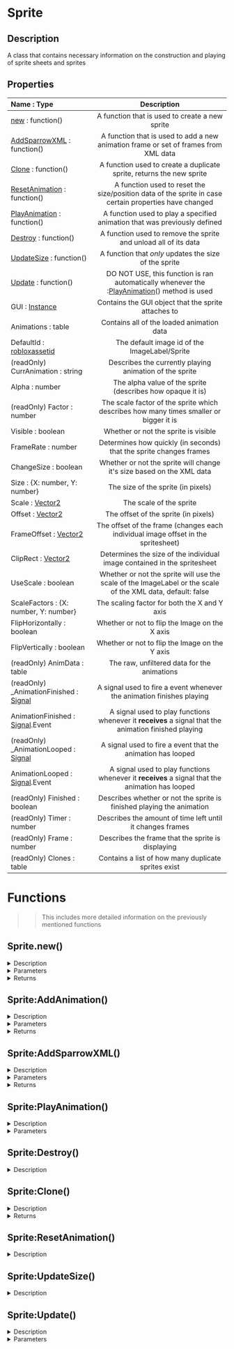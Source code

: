 # Sprite

## Description
A class that contains necessary information on the construction and playing of sprite sheets and sprites
## Properties
| Name : Type | Description |
|:------------|:-----------:|
| [new](#new) : function() | A function that is used to create a new sprite |
| [AddSparrowXML](#AddSparrowXML) : function() | A function that is used to add a new animation frame or set of frames from XML data |
| [Clone](#Clone) : function() | A function used to create a duplicate sprite, returns the new sprite |
| [ResetAnimation](#ResetAnimation) : function() | A function used to reset the size/position data of the sprite in case certain properties have changed |
| [PlayAnimation](#PlayAnimation) : function() | A function used to play a specified animation that was previously defined |
| [Destroy](#Destroy) : function() | A function used to remove the sprite and unload all of its data |
| [UpdateSize](#UpdateSize) : function() | A function that *only* updates the size of the sprite |
| [Update](#Update) : function() | DO NOT USE, this function is ran automatically whenever the :[PlayAnimation](#PlayAnimation)() method is used |
| GUI : [Instance](https://create.roblox.com/docs/reference/engine/datatypes/Instance) | Contains the GUI object that the sprite attaches to |
| Animations : table | Contains all of the loaded animation data |
| DefaultId : [robloxassetid](https://create.roblox.com/docs/reference/engine/datatypes/Content) | The default image id of the ImageLabel/Sprite |
| (readOnly) CurrAnimation : string | Describes the currently playing animation of the sprite |
| Alpha : number | The alpha value of the sprite (describes how opaque it is) |
| (readOnly) Factor : number | The scale factor of the sprite which describes how many times smaller or bigger it is |
| Visible : boolean | Whether or not the sprite is visible |
| FrameRate : number | Determines how quickly (in seconds) that the sprite changes frames |
| ChangeSize : boolean | Whether or not the sprite will change it's size based on the XML data |
| Size : {X: number, Y: number} | The size of the sprite (in pixels) |
| Scale : [Vector2](https://create.roblox.com/docs/en-us/reference/engine/datatypes/Vector2) | The scale of the sprite |
| Offset : [Vector2](https://create.roblox.com/docs/en-us/reference/engine/datatypes/Vector2) | The offset of the sprite (in pixels) |
| FrameOffset : [Vector2](https://create.roblox.com/docs/en-us/reference/engine/datatypes/Vector2) | The offset of the frame (changes each individual image offset in the spritesheet) |
| ClipRect : [Vector2](https://create.roblox.com/docs/en-us/reference/engine/datatypes/Vector2) | Determines the size of the individual image contained in the spritesheet |
| UseScale : boolean | Whether or not the sprite will use the scale of the ImageLabel or the scale of the XML data, default: false |
| ScaleFactors : {X: number, Y: number} | The scaling factor for both the X and Y axis |
| FlipHorizontally : boolean | Whether or not to flip the Image on the X axis |
| FlipVertically : boolean | Whether or not to flip the Image on the Y axis |
| (readOnly) AnimData : table | The raw, unfiltered data for the animations |
| (readOnly) _AnimationFinished : [Signal](https://create.roblox.com/docs/reference/engine/datatypes/RBXScriptSignal) | A signal used to fire a event whenever the animation finishes playing |
| AnimationFinished : [Signal](https://create.roblox.com/docs/reference/engine/datatypes/RBXScriptSignal).Event | A signal used to play functions whenever it __receives__ a signal that the animation finished playing |
| (readOnly) _AnimationLooped : [Signal](https://create.roblox.com/docs/reference/engine/datatypes/RBXScriptSignal) | A signal used to fire a event that the animation has looped |
| AnimationLooped : [Signal](https://create.roblox.com/docs/reference/engine/datatypes/RBXScriptSignal).Event | A signal used to play functions whenever it __receives__ a signal that the animation has looped |
| (readOnly) Finished : boolean | Describes whether or not the sprite is finished playing the animation |
| (readOnly) Timer : number | Describes the amount of time left until it changes frames |
| (readOnly) Frame : number | Describes the frame that the sprite is displaying |
| (readOnly) Clones : table | Contains a list of how many duplicate sprites exist |

# Functions 
>> This includes more detailed information on the previously mentioned functions

<a name="new"></a>
## Sprite.new()

<details>
    <summary>
    Description
    </summary>

> A function that is used to create a new sprite

</details>

<details>
<summary>Parameters</summary>

> Parameters are listed in the order that the function requires

| Name : Type | Description |
|:------------|:------------|
| guiObject : [ImageLabel](https://create.roblox.com/docs/reference/engine/classes/ImageLabel) | The gui object that the sprite will attach |
| changeSizeProperty : boolean | Whether or not the sprite will change size based on the frame data or the ImageLabel data |
| factor : number | look here to learn how to figure out the factor, [FactorGuide](https://github.com/Piper0007/YAFN-Banana-Edition/wiki/Getting-Scale-Factor) |
| useScale : boolean | Whether or not it will use the scale of "scaleFactors" or just use the default scale |
| scaleFactors : {X: number, Y: number} | Determines the scale of the ImageLabel (if you make the values the same as the width and height then the scale would be (1, 1)) |
</details>

<details>
<summary>Returns</summary>

Returns a [Sprite](#Sprite)
</details>

<a name="AddAnimation"></a>
## Sprite:AddAnimation()

<details>
    <summary>
    Description
    </summary>

> A function that is used to create a new sprite

</details>

<details>
<summary>Parameters</summary>

> Parameters are listed in the order that the function requires

| Name : Type | Description |
|:------------|:------------|
| name : string | Used to identify the name of the animation for later reference with ":[PlayAnimation](#PlayAnimation)()" |
| frames : [SpriteFrame](SpriteFrame.md)[] | (Optional) A list of SpriteFrames which would be used to define the individual frames within a sprite sheet |
| framerate : number | (Optional) The amount of times the frame will change per second |
| looped : boolean | (Optional) Whether or not the sprite will start over when it finishes |
| ImageId : [robloxassetid](https://create.roblox.com/docs/reference/engine/datatypes/Content) | (Optional) The image that the animation will use |
</details>

<details>
<summary>Returns</summary>

> Returns the animation that was created using the function

</details>

<a name="AddSparrowXML"></a>
## Sprite:AddSparrowXML()

<details>
    <summary>
    Description
    </summary>

> A function that is used to create a new animation with the use of XML data

</details>

<details>
<summary>Parameters</summary>

> Parameters are listed in the order that the function requires

| Name : Type | Description |
|:------------|:------------|
| XML : [ModuleScript](https://create.roblox.com/docs/reference/engine/classes/ModuleScript) | The XML data that the sprite will use (a module script that returns the xml data as a string) |
| name : string | The name of the animation that would be used with ":[PlayAnimation](#PlayAnimation)()" |
| prefix : string | The prefix of the animation name like in "idle0000" where the numbers represent the frame and "idle" is the prefix |
| framerate : number | How many times per second the frame will change in the animation |
| looped : boolean | Whether or not the animation will loop |
| factor : number | The scale factor of the image, look here to learn how this number is found [FactorGuide](https://github.com/Piper0007/YAFN-Banana-Edition/wiki/Getting-Scale-Factor) |
</details>

<details>
<summary>Returns</summary>

> Returns the new animation that was created using the function

</details>

<a name="PlayAnimation"></a>
## Sprite:PlayAnimation()

<details>
    <summary>
    Description
    </summary>

> A function that is used to play an animation that was previously defined

</details>

<details>
<summary>Parameters</summary>

> Parameters are listed in the order that the function requires

| Name : Type | Description |
|:------------|:------------|
| name : string | The name of the animation to play |
| force : boolean | Whether or not it will play over an already playing animation |
</details>

<a name="Destroy"></a>
## Sprite:Destroy()

<details>
    <summary>
    Description
    </summary>

> A function that is used to delete itself

</details>

<a name="Clone"></a>
## Sprite:Clone()

<details>
    <summary>
    Description
    </summary>

> A function that is used to clone itself

</details>

<details>
<summary>Returns</summary>

> Returns a duplicated [Sprite](#Sprite)

</details>

<a name="ResetAnimation"></a>
## Sprite:ResetAnimation()

<details>
    <summary>
    Description
    </summary>

> A function that is used to reset the animation data

</details>

<a name="UpdateSize"></a>
## Sprite:UpdateSize()

<details>
    <summary>
    Description
    </summary>

> A function that is used to refresh the size and position data

</details>

<a name="Update"></a>
## Sprite:Update()

<details>
    <summary>
    Description
    </summary>

> __DO NOT__ use this function, it is ran automatically

</details>

<details>
<summary>Parameters</summary>

> Parameters are listed in the order that the function requires

| Name : Type | Description |
|:------------|:------------|
| dt : number | The amount of time that has elapsed since the last time [Heartbeat](https://create.roblox.com/docs/reference/engine/classes/RunService#Heartbeat) was ran |
</details>
